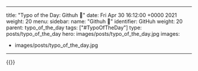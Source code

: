 
---
title: "Typo of the Day: Githuh 🤨"
date: Fri Apr 30 16:12:00 +0000 2021
weight: 20
menu:
  sidebar:
    name: "Githuh 🤨"
    identifier: GitHuh
    weight: 20
    parent: typo_of_the_day
tags: ["#TypoOfTheDay"]
type: posts/typo_of_the_day
hero: images/posts/typo_of_the_day.jpg
images:
- images/posts/typo_of_the_day.jpg
---


{{<tweet user="mariatta" id="1388164239781625857">}}

